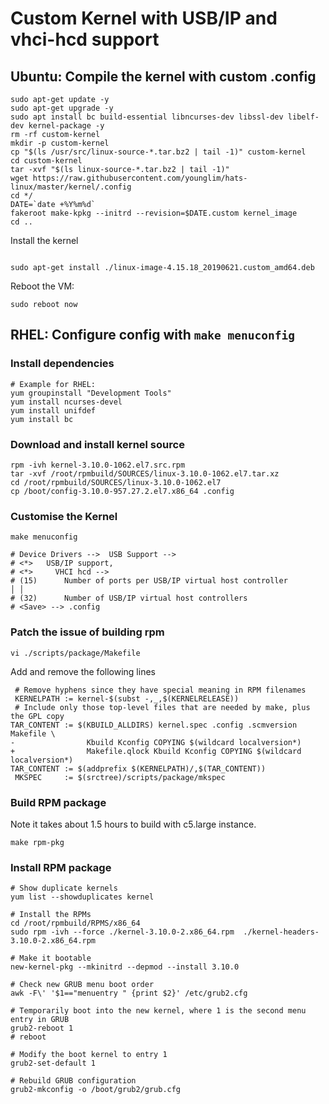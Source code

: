# Custom Kernel with USB/IP and vhci-hcd support

## Ubuntu: Compile the kernel with custom .config

```
sudo apt-get update -y
sudo apt-get upgrade -y
sudo apt install bc build-essential libncurses-dev libssl-dev libelf-dev kernel-package -y
rm -rf custom-kernel
mkdir -p custom-kernel
cp "$(ls /usr/src/linux-source-*.tar.bz2 | tail -1)" custom-kernel
cd custom-kernel
tar -xvf "$(ls linux-source-*.tar.bz2 | tail -1)"
wget https://raw.githubusercontent.com/younglim/hats-linux/master/kernel/.config
cd */
DATE=`date +%Y%m%d`
fakeroot make-kpkg --initrd --revision=$DATE.custom kernel_image
cd ..
```


Install the kernel

```

sudo apt-get install ./linux-image-4.15.18_20190621.custom_amd64.deb
```


Reboot the VM:

```
sudo reboot now
```

## RHEL: Configure config with `make menuconfig`

### Install dependencies
```
# Example for RHEL:
yum groupinstall "Development Tools"
yum install ncurses-devel
yum install unifdef
yum install bc
```

### Download and install kernel source
```
rpm -ivh kernel-3.10.0-1062.el7.src.rpm
tar -xvf /root/rpmbuild/SOURCES/linux-3.10.0-1062.el7.tar.xz
cd /root/rpmbuild/SOURCES/linux-3.10.0-1062.el7
cp /boot/config-3.10.0-957.27.2.el7.x86_64 .config
```

###  Customise the Kernel
```
make menuconfig

# Device Drivers -->  USB Support -->
# <*>   USB/IP support, 
# <*>     VHCI hcd -->
# (15)      Number of ports per USB/IP virtual host controller                      │ │  
# (32)      Number of USB/IP virtual host controllers  
# <Save> --> .config

```

### Patch the issue of building rpm
`vi ./scripts/package/Makefile`

Add and remove the following lines
```
 # Remove hyphens since they have special meaning in RPM filenames
 KERNELPATH := kernel-$(subst -,_,$(KERNELRELEASE))
 # Include only those top-level files that are needed by make, plus the GPL copy
TAR_CONTENT := $(KBUILD_ALLDIRS) kernel.spec .config .scmversion Makefile \
-                Kbuild Kconfig COPYING $(wildcard localversion*)
+                Makefile.qlock Kbuild Kconfig COPYING $(wildcard localversion*)
TAR_CONTENT := $(addprefix $(KERNELPATH)/,$(TAR_CONTENT))
 MKSPEC     := $(srctree)/scripts/package/mkspec
```

### Build RPM package
Note it takes about 1.5 hours to build with c5.large instance.

`make rpm-pkg`

### Install RPM package

```
# Show duplicate kernels
yum list --showduplicates kernel

# Install the RPMs
cd /root/rpmbuild/RPMS/x86_64
sudo rpm -ivh --force ./kernel-3.10.0-2.x86_64.rpm  ./kernel-headers-3.10.0-2.x86_64.rpm

# Make it bootable
new-kernel-pkg --mkinitrd --depmod --install 3.10.0

# Check new GRUB menu boot order
awk -F\' '$1=="menuentry " {print $2}' /etc/grub2.cfg

# Temporarily boot into the new kernel, where 1 is the second menu entry in GRUB
grub2-reboot 1
# reboot

# Modify the boot kernel to entry 1
grub2-set-default 1

# Rebuild GRUB configuration
grub2-mkconfig -o /boot/grub2/grub.cfg
```
